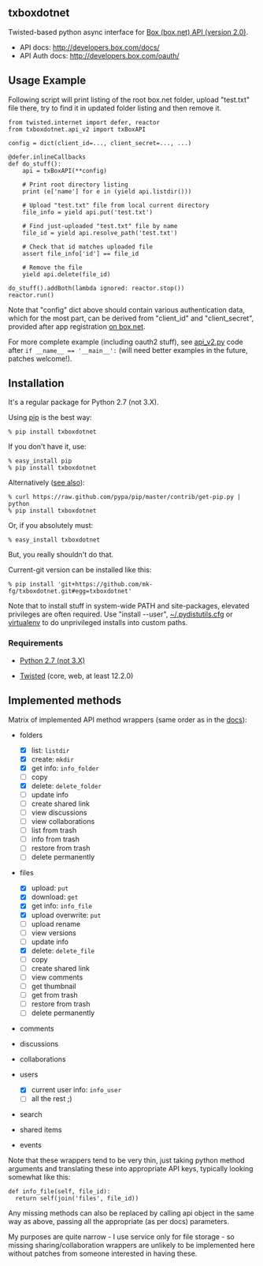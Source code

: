 txboxdotnet
----------------------------------------

Twisted-based python async interface for [Box (box.net) API (version
2.0)](http://developers.box.com/).

 * API docs: http://developers.box.com/docs/
 * API Auth docs: http://developers.box.com/oauth/


Usage Example
----------------------------------------

Following script will print listing of the root box.net folder, upload
"test.txt" file there, try to find it in updated folder listing and then remove
it.

	from twisted.internet import defer, reactor
	from txboxdotnet.api_v2 import txBoxAPI

	config = dict(client_id=..., client_secret=..., ...)

	@defer.inlineCallbacks
	def do_stuff():
		api = txBoxAPI(**config)

		# Print root directory listing
		print (e['name'] for e in (yield api.listdir()))

		# Upload "test.txt" file from local current directory
		file_info = yield api.put('test.txt')

		# Find just-uploaded "test.txt" file by name
		file_id = yield api.resolve_path('test.txt')

		# Check that id matches uploaded file
		assert file_info['id'] == file_id

		# Remove the file
		yield api.delete(file_id)

	do_stuff().addBoth(lambda ignored: reactor.stop())
	reactor.run()

Note that "config" dict above should contain various authentication data, which
for the most part, can be derived from "client_id" and "client_secret", provided
after app registration [on box.net](http://www.box.net/developers/services).

For more complete example (including oauth2 stuff), see
[api_v2.py](https://github.com/mk-fg/txboxdotnet/blob/master/txboxdotnet/api_v2.py)
code after `if __name__ == '__main__':` (will need better examples in the
future, patches welcome!).


Installation
----------------------------------------

It's a regular package for Python 2.7 (not 3.X).

Using [pip](http://pip-installer.org/) is the best way:

	% pip install txboxdotnet

If you don't have it, use:

	% easy_install pip
	% pip install txboxdotnet

Alternatively ([see
also](http://www.pip-installer.org/en/latest/installing.html)):

	% curl https://raw.github.com/pypa/pip/master/contrib/get-pip.py | python
	% pip install txboxdotnet

Or, if you absolutely must:

	% easy_install txboxdotnet

But, you really shouldn't do that.

Current-git version can be installed like this:

	% pip install 'git+https://github.com/mk-fg/txboxdotnet.git#egg=txboxdotnet'

Note that to install stuff in system-wide PATH and site-packages, elevated
privileges are often required.
Use "install --user",
[~/.pydistutils.cfg](http://docs.python.org/install/index.html#distutils-configuration-files)
or [virtualenv](http://pypi.python.org/pypi/virtualenv) to do unprivileged
installs into custom paths.


### Requirements

* [Python 2.7 (not 3.X)](http://python.org)

* [Twisted](http://twistedmatrix.com) (core, web, at least 12.2.0)


Implemented methods
----------------------------------------

Matrix of implemented API method wrappers (same order as in the
[docs](http://developers.box.com/docs/)):

- folders

	- [x] list: `listdir`
	- [x] create: `mkdir`
	- [x] get info: `info_folder`
	- [ ] copy
	- [x] delete: `delete_folder`
	- [ ] update info
	- [ ] create shared link
	- [ ] view discussions
	- [ ] view collaborations
	- [ ] list from trash
	- [ ] info from trash
	- [ ] restore from trash
	- [ ] delete permanently

- files

	- [x] upload: `put`
	- [x] download: `get`
	- [x] get info: `info_file`
	- [x] upload overwrite: `put`
	- [ ] upload rename
	- [ ] view versions
	- [ ] update info
	- [x] delete: `delete_file`
	- [ ] copy
	- [ ] create shared link
	- [ ] view comments
	- [ ] get thumbnail
	- [ ] get from trash
	- [ ] restore from trash
	- [ ] delete permanently

- comments
- discussions
- collaborations

- users

	- [x] current user info: `info_user`
	- [ ] all the rest ;)

- search
- shared items
- events

Note that these wrappers tend to be very thin, just taking python method
arguments and translating these into appropriate API keys, typically looking
somewhat like this:

	def info_file(self, file_id):
	  return self(join('files', file_id))

Any missing methods can also be replaced by calling api object in the same way
as above, passing all the appropriate (as per docs) parameters.

My purposes are quite narrow - I use service only for file storage - so missing
sharing/collaboration wrappers are unlikely to be implemented here without
patches from someone interested in having these.
